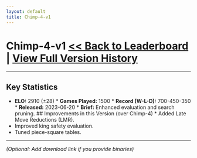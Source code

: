 ```yaml
---
layout: default
title: Chimp-4-v1
---
```


# Chimp-4-v1 [<< Back to Leaderboard](../) | [View Full Version History](../version-history.md)

---

## Key Statistics

* **ELO:** 2910 (±28) * **Games Played:** 1500 * **Record (W-L-D):** 700-450-350 * **Released:** 2023-06-20 * **Brief:** Enhanced evaluation and search pruning. ## Improvements in this Version (over Chimp-4) * Added Late Move Reductions (LMR).
* Improved king safety evaluation.
* Tuned piece-square tables.

---

*(Optional: Add download link if you provide binaries)*
